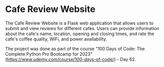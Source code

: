 <h1>Cafe Review Website</h1>

The Cafe Review Website is a Flask web application that allows users to submit and view reviews for different cafes. Users can provide information about the cafe's name, location, opening and closing times, and rate the cafe's coffee quality, WiFi, and power availability.

The project was done as part of the course "100 Days of Code: The Complete Python Pro Bootcamp for 2023" (https://www.udemy.com/course/100-days-of-code/) - Day 62.